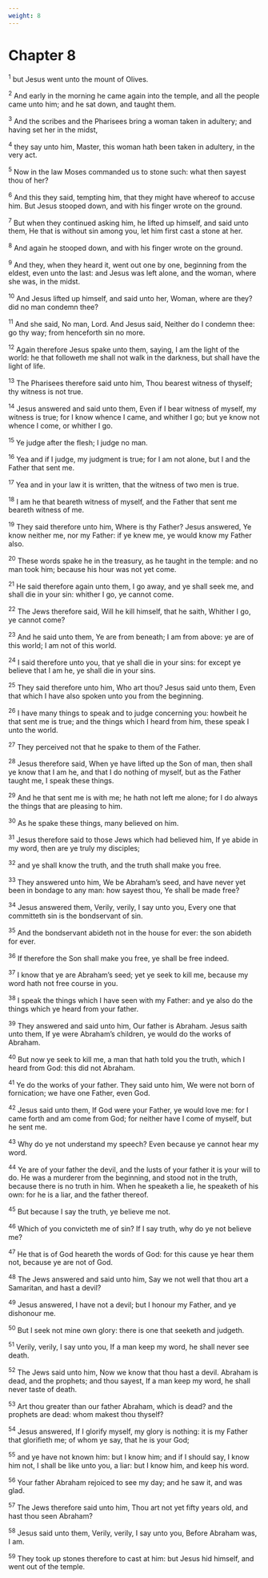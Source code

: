 ```yaml
---
weight: 8
---
```


# Chapter 8

<sup>1</sup> but Jesus went unto the mount of Olives. 

<sup>2</sup> And early in the morning he came again into the temple, and all the people came unto him; and he sat down, and taught them. 

<sup>3</sup> And the scribes and the Pharisees bring a woman taken in adultery; and having set her in the midst, 

<sup>4</sup> they say unto him, Master, this woman hath been taken in adultery, in the very act. 

<sup>5</sup> Now in the law Moses commanded us to stone such: what then sayest thou of her? 

<sup>6</sup> And this they said, tempting him, that they might have whereof to accuse him. But Jesus stooped down, and with his finger wrote on the ground. 

<sup>7</sup> But when they continued asking him, he lifted up himself, and said unto them, He that is without sin among you, let him first cast a stone at her. 

<sup>8</sup> And again he stooped down, and with his finger wrote on the ground. 

<sup>9</sup> And they, when they heard it, went out one by one, beginning from the eldest, even unto the last: and Jesus was left alone, and the woman, where she was, in the midst. 

<sup>10</sup> And Jesus lifted up himself, and said unto her, Woman, where are they? did no man condemn thee? 

<sup>11</sup> And she said, No man, Lord. And Jesus said, Neither do I condemn thee: go thy way; from henceforth sin no more. 

<sup>12</sup> Again therefore Jesus spake unto them, saying, I am the light of the world: he that followeth me shall not walk in the darkness, but shall have the light of life. 

<sup>13</sup> The Pharisees therefore said unto him, Thou bearest witness of thyself; thy witness is not true. 

<sup>14</sup> Jesus answered and said unto them, Even if I bear witness of myself, my witness is true; for I know whence I came, and whither I go; but ye know not whence I come, or whither I go. 

<sup>15</sup> Ye judge after the flesh; I judge no man. 

<sup>16</sup> Yea and if I judge, my judgment is true; for I am not alone, but I and the Father that sent me. 

<sup>17</sup> Yea and in your law it is written, that the witness of two men is true. 

<sup>18</sup> I am he that beareth witness of myself, and the Father that sent me beareth witness of me. 

<sup>19</sup> They said therefore unto him, Where is thy Father? Jesus answered, Ye know neither me, nor my Father: if ye knew me, ye would know my Father also. 

<sup>20</sup> These words spake he in the treasury, as he taught in the temple: and no man took him; because his hour was not yet come. 

<sup>21</sup> He said therefore again unto them, I go away, and ye shall seek me, and shall die in your sin: whither I go, ye cannot come. 

<sup>22</sup> The Jews therefore said, Will he kill himself, that he saith, Whither I go, ye cannot come? 

<sup>23</sup> And he said unto them, Ye are from beneath; I am from above: ye are of this world; I am not of this world. 

<sup>24</sup> I said therefore unto you, that ye shall die in your sins: for except ye believe that I am he, ye shall die in your sins. 

<sup>25</sup> They said therefore unto him, Who art thou? Jesus said unto them, Even that which I have also spoken unto you from the beginning. 

<sup>26</sup> I have many things to speak and to judge concerning you: howbeit he that sent me is true; and the things which I heard from him, these speak I unto the world. 

<sup>27</sup> They perceived not that he spake to them of the Father. 

<sup>28</sup> Jesus therefore said, When ye have lifted up the Son of man, then shall ye know that I am he, and that I do nothing of myself, but as the Father taught me, I speak these things. 

<sup>29</sup> And he that sent me is with me; he hath not left me alone; for I do always the things that are pleasing to him. 

<sup>30</sup> As he spake these things, many believed on him. 

<sup>31</sup> Jesus therefore said to those Jews which had believed him, If ye abide in my word, then are ye truly my disciples; 

<sup>32</sup> and ye shall know the truth, and the truth shall make you free. 

<sup>33</sup> They answered unto him, We be Abraham’s seed, and have never yet been in bondage to any man: how sayest thou, Ye shall be made free? 

<sup>34</sup> Jesus answered them, Verily, verily, I say unto you, Every one that committeth sin is the bondservant of sin. 

<sup>35</sup> And the bondservant abideth not in the house for ever: the son abideth for ever. 

<sup>36</sup> If therefore the Son shall make you free, ye shall be free indeed. 

<sup>37</sup> I know that ye are Abraham’s seed; yet ye seek to kill me, because my word hath not free course in you. 

<sup>38</sup> I speak the things which I have seen with my Father: and ye also do the things which ye heard from your father. 

<sup>39</sup> They answered and said unto him, Our father is Abraham. Jesus saith unto them, If ye were Abraham’s children, ye would do the works of Abraham. 

<sup>40</sup> But now ye seek to kill me, a man that hath told you the truth, which I heard from God: this did not Abraham. 

<sup>41</sup> Ye do the works of your father. They said unto him, We were not born of fornication; we have one Father, even God. 

<sup>42</sup> Jesus said unto them, If God were your Father, ye would love me: for I came forth and am come from God; for neither have I come of myself, but he sent me. 

<sup>43</sup> Why do ye not understand my speech? Even because ye cannot hear my word. 

<sup>44</sup> Ye are of your father the devil, and the lusts of your father it is your will to do. He was a murderer from the beginning, and stood not in the truth, because there is no truth in him. When he speaketh a lie, he speaketh of his own: for he is a liar, and the father thereof. 

<sup>45</sup> But because I say the truth, ye believe me not. 

<sup>46</sup> Which of you convicteth me of sin? If I say truth, why do ye not believe me? 

<sup>47</sup> He that is of God heareth the words of God: for this cause ye hear them not, because ye are not of God. 

<sup>48</sup> The Jews answered and said unto him, Say we not well that thou art a Samaritan, and hast a devil? 

<sup>49</sup> Jesus answered, I have not a devil; but I honour my Father, and ye dishonour me. 

<sup>50</sup> But I seek not mine own glory: there is one that seeketh and judgeth. 

<sup>51</sup> Verily, verily, I say unto you, If a man keep my word, he shall never see death. 

<sup>52</sup> The Jews said unto him, Now we know that thou hast a devil. Abraham is dead, and the prophets; and thou sayest, If a man keep my word, he shall never taste of death. 

<sup>53</sup> Art thou greater than our father Abraham, which is dead? and the prophets are dead: whom makest thou thyself? 

<sup>54</sup> Jesus answered, If I glorify myself, my glory is nothing: it is my Father that glorifieth me; of whom ye say, that he is your God; 

<sup>55</sup> and ye have not known him: but I know him; and if I should say, I know him not, I shall be like unto you, a liar: but I know him, and keep his word. 

<sup>56</sup> Your father Abraham rejoiced to see my day; and he saw it, and was glad. 

<sup>57</sup> The Jews therefore said unto him, Thou art not yet fifty years old, and hast thou seen Abraham? 

<sup>58</sup> Jesus said unto them, Verily, verily, I say unto you, Before Abraham was, I am. 

<sup>59</sup> They took up stones therefore to cast at him: but Jesus hid himself, and went out of the temple. 


